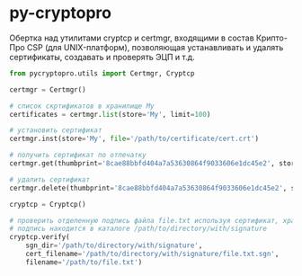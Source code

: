 # py-cryptopro
Обертка над утилитами cryptcp и certmgr, входящими в состав Крипто-Про CSP (для UNIX-платформ), позволяющая устанавливать и удалять сертификаты, создавать и проверять ЭЦП и т.д.

```python
from pycryptopro.utils import Certmgr, Cryptcp

certmgr = Certmgr()

# список скртификатов в хранилище My
certificates = certmgr.list(store='My', limit=100)

# установить сертификат
certmgr.inst(store='My', file='/path/to/certificate/cert.crt')

# получить сертификат по отпечатку
certmgr.get(thumbprint='8cae88bbfd404a7a53630864f9033606e1dc45e2', store='My')

# удалить сертификат
certmgr.delete(thumbprint='8cae88bbfd404a7a53630864f9033606e1dc45e2', store='My')

cryptcp = Cryptcp()

# проверить отделенную подпись файла file.txt используя сертификат, хранящийся в подписи signature.sgn
# подпись находится в каталоге /path/to/directory/with/signature
cryptcp.verify(
    sgn_dir='/path/to/directory/with/signature',
    cert_filename='/path/to/directory/with/signature/file.txt.sgn',
    filename='/path/to/file.txt')
```
